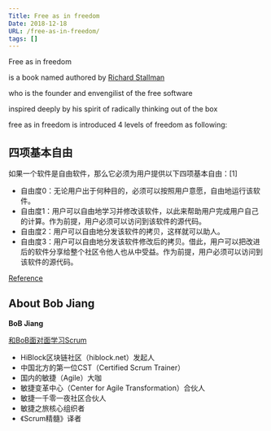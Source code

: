 ```yaml
---
Title: Free as in freedom
Date: 2018-12-18
URL: /free-as-in-freedom/ 
tags: []
---
```


Free as in freedom

is a book named authored by [Richard Stallman](https://en.wikipedia.org/wiki/Richard_Stallman)

who is the founder and envengilist of the free software

inspired deeply by his spirit of radically thinking out of the box

free as in freedom is introduced 4 levels of freedom as following:

## 四项基本自由
如果一个软件是自由软件，那么它必须为用户提供以下四项基本自由：[1]

- 自由度0：无论用户出于何种目的，必须可以按照用户意愿，自由地运行该软件。
- 自由度1：用户可以自由地学习并修改该软件，以此来帮助用户完成用户自己的计算。作为前提，用户必须可以访问到该软件的源代码。
- 自由度2：用户可以自由地分发该软件的拷贝，这样就可以助人。
- 自由度3：用户可以自由地分发该软件修改后的拷贝。借此，用户可以把改进后的软件分享给整个社区令他人也从中受益。作为前提，用户必须可以访问到该软件的源代码。

[Reference](https://www.gnu.org/philosophy/free-sw.html)


## About Bob Jiang
**BoB Jiang**

[和BoB面对面学习Scrum](https://appmopev1px9533.h5.xiaoeknow.com/homepage) 

- HiBlock区块链社区（hiblock.net）发起人  
- 中国北方的第一位CST（Certified Scrum Trainer）  
- 国内的敏捷（Agile）大咖  
- 敏捷变革中心（Center for Agile Transformation）合伙人  
- 敏捷一千零一夜社区合伙人  
- 敏捷之旅核心组织者  
- 《Scrum精髓》译者
